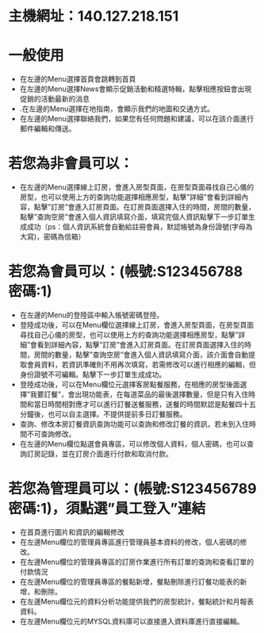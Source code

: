 主機網址：140.127.218.151
========================
# 一般使用
* 在左邊的Menu選擇首頁會跳轉到首頁
* 在左邊的Menu選擇News會顯示促銷活動和精選特輯，點擊相應按鈕會出現促銷的活動最新的消息
* .在左邊的Menu選擇在地指南，會顯示我們的地圖和交通方式。
* 在左邊的Menu選擇聯絡我們，如果您有任何問題和建議，可以在該介面進行郵件編輯和傳送。

# 若您為非會員可以：

* 在左邊的Menu選擇線上訂房，會進入房型頁面，在房型頁面尋找自己心儀的房型，也可以使用上方的查詢功能選擇相應房型，點擊”詳細”會看到詳細內容，點擊”訂房”會進入訂房頁面。在訂房頁面選擇入住的時間，房間的數量，點擊”查詢空房”會進入個人資訊填寫介面，填寫完個人資訊點擊下一步訂單生成成功（ps：個人資訊系統會自動給註冊會員，默認帳號為身份證號(字母為大寫)，密碼為信箱）

# 若您為會員可以：(帳號:S123456788 密碼:1)

* 在左邊的Menu的登陸區中輸入帳號密碼登陸。
* 登陸成功後，可以在Menu欄位選擇線上訂房，會進入房型頁面，在房型頁面尋找自己心儀的房型，也可以使用上方的查詢功能選擇相應房型，點擊”詳細”會看到詳細內容，點擊”訂房”會進入訂房頁面。在訂房頁面選擇入住的時間，房間的數量，點擊”查詢空房”會進入個人資訊填寫介面，該介面會自動提取會員資料，若資訊準確則不用再次填寫，若需修改可以進行相應的編輯，但身份證號不可編輯。點擊下一步訂單生成成功。
* 登陸成功後，可以在Menu欄位元選擇客房點餐服務，在相應的房型後面選擇”我要訂餐”，會出現功能表，在每道菜品的最後選擇數量，但是只有入住時間和當日時間相對應才可以進行訂餐送餐服務，送餐的時間默認是點餐四十五分鐘後，也可以自主選擇。不提供提前多日訂餐服務。
* 查詢、修改本房訂餐資訊查詢功能可以查詢和修改訂餐的資訊，若未到入住時間不可查詢修改。
* 在左邊的Menu欄位點選會員專區，可以修改個人資料，個人密碼，也可以查詢訂房記錄，並在訂房介面進行付款和取消付款。

# 若您為管理員可以：(帳號:S123456789 密碼:1)，須點選”員工登入”連結
* 在首頁進行圖片和資訊的編輯修改
* 在左邊Menu欄位的管理員專區進行管理員基本資料的修改，個人密碼的修改。
* 在左邊Menu欄位的管理員專區的訂房作業進行所有訂單的查詢和查看訂單的付款情況
* 在左邊Menu欄位的管理員專區的餐點新增，餐點刪除進行訂餐功能表的新增，和刪除。
* 在左邊Menu欄位元的資料分析功能提供我們的房型統計，餐點統計和月報表資料。
* 在左邊Menu欄位元的MYSQL資料庫可以直接進入資料庫進行直接編輯。
